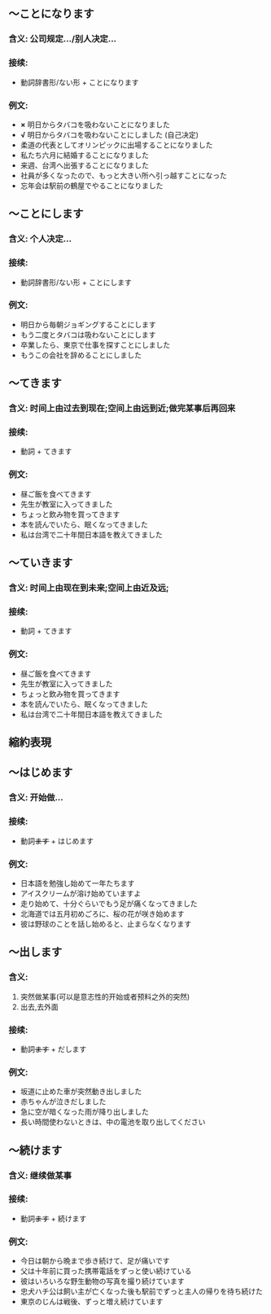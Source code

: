 ## ～ことになります
### 含义: 公司规定.../别人决定...
### 接续: 
- 動詞辞書形/ない形 + ことになります

### 例文:
- **×** 明日からタバコを吸わないことになりました 
- **√** 明日からタバコを吸わないことにしました (自己决定)
- 柔道の代表としてオリンピックに出場することになりました
- 私たち六月に結婚することになりました
- 来週、台湾へ出張することになりました
- 社員が多くなったので、もっと大きい所へ引っ越すことになった
- 忘年会は駅前の鶴屋でやることになりました


## ～ことにします
### 含义: 个人决定...
### 接续: 
- 動詞辞書形/ない形 + ことにします

### 例文:
- 明日から毎朝ジョギングすることにします
- もう二度とタバコは吸わないことにします
- 卒業したら、東京で仕事を探すことにしました
- もうこの会社を辞めることにしました

## ～てきます
### 含义: 时间上由过去到现在;空间上由远到近;做完某事后再回来
### 接续: 
- 動詞 + てきます

### 例文:
- 昼ご飯を食べてきます
- 先生が教室に入ってきました
- ちょっと飲み物を買ってきます
- 本を読んでいたら、眠くなってきました
- 私は台湾で二十年間日本語を教えてきました

## ～ていきます
### 含义: 时间上由现在到未来;空间上由近及远;
### 接续: 
- 動詞 + てきます

### 例文:
- 昼ご飯を食べてきます
- 先生が教室に入ってきました
- ちょっと飲み物を買ってきます
- 本を読んでいたら、眠くなってきました
- 私は台湾で二十年間日本語を教えてきました

## 縮約表現


## ～はじめます
### 含义: 开始做...
### 接续: 
- 動詞~~ます~~ + はじめます

### 例文:
- 日本語を勉強し始めて一年たちます
- アイスクリームが溶け始めていますよ
- 走り始めて、十分ぐらいでもう足が痛くなってきました
- 北海道では五月初めごろに、桜の花が咲き始めます
- 彼は野球のことを話し始めると、止まらなくなります

## ～出します
### 含义:
1. 突然做某事(可以是意志性的开始或者预料之外的突然)
2. 出去,去外面
### 接续: 
- 動詞~~ます~~ + だします

### 例文:
- 坂道に止めた車が突然動き出しました
- 赤ちゃんが泣きだしました
- 急に空が暗くなった雨が降り出しました
- 長い時間使わないときは、中の電池を取り出してください

## ～続けます
### 含义: 继续做某事
### 接续: 
- 動詞~~ます~~ + 続けます

### 例文:
- 今日は朝から晩まで歩き続けて、足が痛いです
- 父は十年前に買った携帯電話をずっと使い続けている
- 彼はいろいろな野生動物の写真を撮り続けています
- 忠犬ハチ公は飼い主が亡くなった後も駅前でずっと主人の帰りを待ち続けた
- 東京のじんは戦後、ずっと増え続けています
